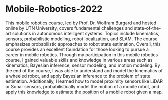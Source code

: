 # Mobile-Robotics-2022
This mobile robotics course, led by Prof. Dr. Wolfram Burgard and hosted online by UTN University, covers fundamental challenges and state-of-the-art solutions in autonomous intelligent systems.  Topics include kinematics, sensors, probabilistic modeling, robot localization, and SLAM. The course emphasizes probabilistic approaches to robot state estimation. Overall, this course provides an excellent foundation for those looking to pursue a career in mobile robotics.
Through my participation in this mobile robotics course, I gained valuable skills and knowledge in various areas such as kinematics, Bayesian inference, sensor modeling, and motion modeling. By the end of the course, I was able to understand and model the kinematics of a wheeled robot, and apply Bayesian inference to the problem of state estimation. Additionally, I learned how to model proximity sensors like LiDAR or Sonar sensors, probabilistically model the motion of a mobile robot, and apply this knowledge to estimate the position of a mobile robot given a map.
